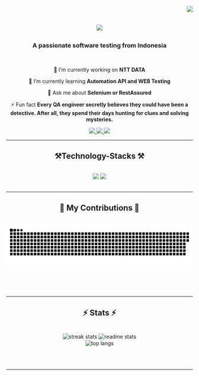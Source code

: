 <img align="right" src="https://visitor-badge.laobi.icu/badge?page_id=11neuty.11neuty"/>

<h1 align="center">
    <img src="https://readme-typing-svg.herokuapp.com/?font=Righteous&size=35&center=true&vCenter=true&width=500&height=70&duration=4000&lines=Hi+There!+👋;+I'm+Ryan+Daffa+Pratama!;" />
</h1>

<h3 align="center">A passionate software testing from Indonesia</h3>

<br/>

<div align="center">
 
 🔭 I’m currently working on **NTT DATA**
 
 🌱 I’m currently learning **Automation API and WEB Testing**

💬 Ask me about **Selenium or RestAssured**

⚡ Fun fact **Every QA engineer secretly believes they could have been a detective. After all, they spend their days hunting for clues and solving mysteries.**

 </div>
 
<div align="center"> 
  <a href="ryandaffapratama@gmail.com" target="https://mail.google.com/mail/u/0/#inbox?compose=DmwnWrRrlQsqfhxsfTbfCXrznDXXNclphszgnWVwbLgrBCgCSgpJZBlKPWtfgfmHQrHbVqWWNdbv">
    <img src="https://img.shields.io/badge/Gmail-333333?style=for-the-badge&logo=gmail&logoColor=red" />
  </a>
  <a href="https://linkedin.com/in/ryan-d-pratama" target="https://www.linkedin.com/in/ryan-d-pratama-4b0699190/">
    <img src="https://img.shields.io/badge/LinkedIn-0077B5?style=for-the-badge&logo=linkedin&logoColor=white" target="_blank" />
  </a>
  <a href="https://github.com/11neuty" target="https://github.com/11neuty">
     <img src="https://img.shields.io/badge/Portfolio-FF5722?style=for-the-badge&logo=todoist&logoColor=white" target="_blank" /> <!-- sqlite, safari, google-chrome are other good icon options -->
  </a>
</div>

 <hr/>
 
<h2 align="center">⚒️Technology-Stacks ⚒️</h2>
<br/>
<div align="center">
    <img src="https://skillicons.dev/icons?i=mysql,maven,gherkin,postman,java,git,github,idea,ubuntu,linux" />
    <img src="https://skillicons.dev/icons?i=arduino,bash,c,cpp,cypress,discord,java,powershell" /><br>
</div>

<br/>
<hr/>

<div align="center">
  <h2>🐍 My Contributions 🐍</h2>
  <br>
  <img alt="snake eating my contributions" src="https://raw.githubusercontent.com/11neuty/11neuty/output/github-contribution-grid-snake.svg" />
  
  <br/><br/><br/>
</div>

<hr/>

<h2 align="center">⚡ Stats ⚡</h2>
<br>
<div align=center>
  <img width=390 src="https://streak-stats.demolab.com/?user=11neuty&count_private=true&theme=react&border_radius=10" alt="streak stats"/>
  <img width=390 src="https://github-readme-stats.vercel.app/api?username=11neuty&count_private=true&show_icons=true&theme=react&rank_icon=github&border_radius=10" alt="readme stats" />
  <br/>
  <img width=325 align="center" src="https://github-readme-stats.vercel.app/api/top-langs/?username=11neuty&hide=HTML&langs_count=8&layout=compact&theme=react&border_radius=10&size_weight=0.5&count_weight=0.5&exclude_repo=github-readme-stats" alt="top langs" />
</div>

<br/><br/>

<hr/>

<br/>

<br/>
